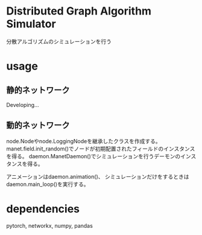 # Distributed Graph Algorithm Simulator

分散アルゴリズムのシミュレーションを行う


# usage
## 静的ネットワーク
Developing...

## 動的ネットワーク
node.Nodeやnode.LoggingNodeを継承したクラスを作成する。
manet.field.init_random()でノードが初期配置されたフィールドのインスタンスを得る。
daemon.ManetDaemon()でシミュレーションを行うデーモンのインスタンスを得る。

アニメーションはdaemon.animation()、
シミュレーションだけをするときはdaemon.main_loop()を実行する。


# dependencies
pytorch, networkx, numpy, pandas
